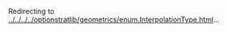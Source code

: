 Redirecting to
[../../../../optionstratlib/geometrics/enum.InterpolationType.html](../../../../optionstratlib/geometrics/enum.InterpolationType.html)\...
